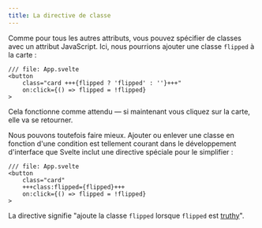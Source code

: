 ```yaml
---
title: La directive de classe
---
```


Comme pour tous les autres attributs, vous pouvez spécifier de classes avec un attribut JavaScript. Ici, nous pourrions ajouter une classe `flipped` à la carte :

```svelte
/// file: App.svelte
<button
	class="card +++{flipped ? 'flipped' : ''}+++"
	on:click={() => flipped = !flipped}
>
```

Cela fonctionne comme attendu — si maintenant vous cliquez sur la carte, elle va se retourner.

Nous pouvons toutefois faire mieux. Ajouter ou enlever une classe en fonction d'une condition est tellement courant dans le développement d'interface que Svelte inclut une directive spéciale pour le simplifier :

```svelte
/// file: App.svelte
<button
	class="card"
	+++class:flipped={flipped}+++
	on:click={() => flipped = !flipped}
>
```

La directive signifie "ajoute la classe `flipped` lorsque `flipped` est <span class="vo">[truthy](SVELTE_SITE_URL/docs/javascript#falsy-truthy-truthy)</span>".

